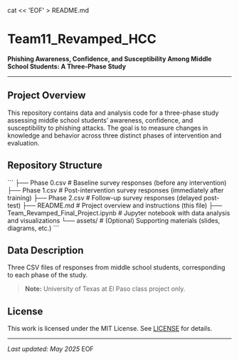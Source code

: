 cat << 'EOF' > README.md
# Team11_Revamped_HCC

**Phishing Awareness, Confidence, and Susceptibility Among Middle School Students: A Three-Phase Study**

---

## Project Overview
This repository contains data and analysis code for a three-phase study assessing middle school students’ awareness, confidence, and susceptibility to phishing attacks. The goal is to measure changes in knowledge and behavior across three distinct phases of intervention and evaluation.

## Repository Structure
\`\`\`
├── Phase 0.csv                # Baseline survey responses (before any intervention)
├── Phase 1.csv                # Post-intervention survey responses (immediately after training)
├── Phase 2.csv                # Follow-up survey responses (delayed post-test)
├── README.md                  # Project overview and instructions (this file)
├── Team_Revamped_Final_Project.ipynb  # Jupyter notebook with data analysis and visualizations
└── assets/                    # (Optional) Supporting materials (slides, diagrams, etc.)
\`\`\`

## Data Description
Three CSV files of responses from middle school students, corresponding to each phase of the study.

> **Note:** University of Texas at El Paso class project only.

## License
This work is licensed under the MIT License. See [LICENSE](LICENSE) for details.

---

*Last updated: May 2025*
EOF
